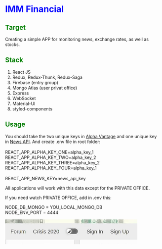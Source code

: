 <h1 style='color:blue'>IMM Financial</h1>

<h2 style='color:green'>Target</h2>

Сreating a simple APP for monitoring news, exchange rates, as well as stocks.

<h2 style='color:green'>Stack</h2>

1. React JS
2. Redux, Redux-Thunk, Redux-Saga
3. Firebase (entry group)
4. Mongo Atlas (user privat office)
5. Express
6. WebSocket
7. Material-UI
8. styled-components

<h2 style='color:green'>Usage</h2>

You should take the two unique keys in <a href='https://www.alphavantage.co/'>Alpha Vantage</a> and one unique key in <a href='https://newsapi.org'>News API</a>. And create .env file in root folder:<br>
<br>
REACT_APP_ALPHA_KEY_ONE=alpha_key_1<br>
REACT_APP_ALPHA_KEY_TWO=alpha_key_2<br>
REACT_APP_ALPHA_KEY_THREE=alpha_key_2<br>
REACT_APP_ALPHA_KEY_FOUR=alpha_key_1<br>
<br>
REACT_APP_NEWS_KEY=news_api_key<br>

All applications will work with this data except for the PRIVATE OFFICE.

If you need watch PRIVATE OFFICE, add in .env this:<br>

NODE_DB_MONGO = YOU_LOCAL_MONGO_DB<br>
NODE_ENV_PORT = 4444<br>

![](readme-images/TRIMVIDEO%20(2).gif)
